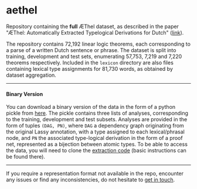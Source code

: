 # aethel
Repository containing the **full** ÆThel dataset, as described in the 
paper "ÆThel: Automatically Extracted Typelogical Derivations for Dutch" 
([link](http://www.lrec-conf.org/proceedings/lrec2020/pdf/2020.lrec-1.647.pdf)).


The repository contains 72,192 linear logic theorems, each corresponding to a parse of a written Dutch sentence 
or phrase.
The dataset is split into training, development and test sets, enumerating 57,753, 7,219 and 7,220 theorems
respectively.
Included in the `lexicon` directory are also files containing lexical type assignments for 81,730 words, as 
obtained by dataset aggregation. 

---

#### Binary Version
You can download a binary version of the data in the form of a python pickle from 
[here](https://surfdrive.surf.nl/files/index.php/s/2ZnYupSI7nwkFrZ).
The pickle contains three lists of analyses, corresponding to the training, development and test subsets.
Analyses are provided in the form of tuples `(DAG, PN)`, where `DAG` a dependency graph originating from the 
original Lassy annotation, with a type assigned to each lexical/phrasal node, and `PN` the associated type-logical
derivation in the form of a proof net, represented as a bijection between atomic types.
To be able to access the data, you will need to clone the 
[extraction code](https://github.com/konstantinosKokos/Lassy-TLG-Extraction/tree/master) 
(basic instructions can be found there).


---
 
If you require a representation format not available in the repo, encounter any issues or find any inconsistencies,
 do not hesitate to [get in touch](mailto:k.kogkalidis@uu.nl).
